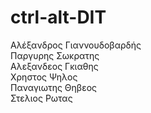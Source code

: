 # ctrl-alt-DIT

Αλέξανδρος Γιαννουδοβαρδής \
Παργυρης Σωκρατης \
Αλεξανδεος Γκιαθης \
Χρηστος Ψηλος \
Παναγιωτης Θηβεος \
Στελιος Ρωτας
